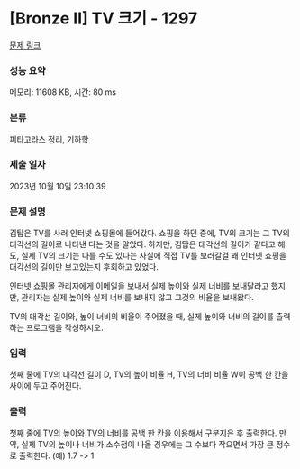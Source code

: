 # [Bronze II] TV 크기 - 1297 

[문제 링크](https://www.acmicpc.net/problem/1297) 

### 성능 요약

메모리: 11608 KB, 시간: 80 ms

### 분류

피타고라스 정리, 기하학

### 제출 일자

2023년 10월 10일 23:10:39

### 문제 설명

<p>김탑은 TV를 사러 인터넷 쇼핑몰에 들어갔다. 쇼핑을 하던 중에, TV의 크기는 그 TV의 대각선의 길이로 나타낸 다는 것을 알았다. 하지만, 김탑은 대각선의 길이가 같다고 해도, 실제 TV의 크기는 다를 수도 있다는 사실에 직접 TV를 보러갈걸 왜 인터넷 쇼핑을 대각선의 길이만 보고있는지 후회하고 있었다.</p>

<p>인터넷 쇼핑몰 관리자에게 이메일을 보내서 실제 높이와 실제 너비를 보내달라고 했지만, 관리자는 실제 높이와 실제 너비를 보내지 않고 그것의 비율을 보내왔다.</p>

<p>TV의 대각선 길이와, 높이 너비의 비율이 주어졌을 때, 실제 높이와 너비의 길이를 출력하는 프로그램을 작성하시오.</p>

### 입력 

 <p>첫째 줄에 TV의 대각선 길이 D, TV의 높이 비율 H, TV의 너비 비율 W이 공백 한 칸을 사이에 두고 주어진다.</p>

### 출력 

 <p>첫째 줄에 TV의 높이와 TV의 너비를 공백 한 칸을 이용해서 구분지은 후 출력한다. 만약, 실제 TV의 높이나 너비가 소수점이 나올 경우에는 그 수보다 작으면서 가장 큰 정수로 출력한다. (예) 1.7 -> 1</p>

